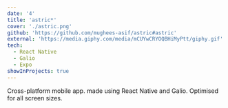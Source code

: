 ```yaml
---
date: '4'
title: 'astric*'
cover: './astric.png'
github: 'https://github.com/mughees-asif/astric#astric'
external: 'https://media.giphy.com/media/mCUYwCRYOQBHiMyPtt/giphy.gif'
tech:
  - React Native
  - Galio
  - Expo
showInProjects: true
---
```


Cross-platform mobile app. made using React Native and Galio. Optimised for all screen sizes.

